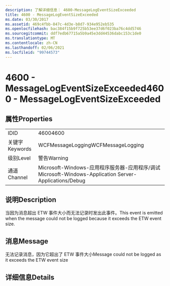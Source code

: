 ```yaml
---
description: 了解详细信息： 4600-MessageLogEventSizeExceeded
title: 4600 - MessageLogEventSizeExceeded
ms.date: 03/30/2017
ms.assetid: 469c4fbb-847c-4d3e-b8d7-934e952eb535
ms.openlocfilehash: bac384f15b9f725b53ee37d6f023ba76c4dd5746
ms.sourcegitcommit: ddf7edb67715a5b9a45e3dd44536dabc153c1de0
ms.translationtype: MT
ms.contentlocale: zh-CN
ms.lasthandoff: 02/06/2021
ms.locfileid: "99744573"
---
```

# <a name="4600---messagelogeventsizeexceeded"></a><span data-ttu-id="2a275-103">4600 - MessageLogEventSizeExceeded</span><span class="sxs-lookup"><span data-stu-id="2a275-103">4600 - MessageLogEventSizeExceeded</span></span>

## <a name="properties"></a><span data-ttu-id="2a275-104">属性</span><span class="sxs-lookup"><span data-stu-id="2a275-104">Properties</span></span>  
  
|||  
|-|-|  
|<span data-ttu-id="2a275-105">ID</span><span class="sxs-lookup"><span data-stu-id="2a275-105">ID</span></span>|<span data-ttu-id="2a275-106">4600</span><span class="sxs-lookup"><span data-stu-id="2a275-106">4600</span></span>|  
|<span data-ttu-id="2a275-107">关键字</span><span class="sxs-lookup"><span data-stu-id="2a275-107">Keywords</span></span>|<span data-ttu-id="2a275-108">WCFMessageLogging</span><span class="sxs-lookup"><span data-stu-id="2a275-108">WCFMessageLogging</span></span>|  
|<span data-ttu-id="2a275-109">级别</span><span class="sxs-lookup"><span data-stu-id="2a275-109">Level</span></span>|<span data-ttu-id="2a275-110">警告</span><span class="sxs-lookup"><span data-stu-id="2a275-110">Warning</span></span>|  
|<span data-ttu-id="2a275-111">通道</span><span class="sxs-lookup"><span data-stu-id="2a275-111">Channel</span></span>|<span data-ttu-id="2a275-112">Microsoft-Windows-应用程序服务器-应用程序/调试</span><span class="sxs-lookup"><span data-stu-id="2a275-112">Microsoft-Windows-Application Server-Applications/Debug</span></span>|  
  
## <a name="description"></a><span data-ttu-id="2a275-113">说明</span><span class="sxs-lookup"><span data-stu-id="2a275-113">Description</span></span>  

 <span data-ttu-id="2a275-114">当因为消息超出 ETW 事件大小而无法记录时发出此事件。</span><span class="sxs-lookup"><span data-stu-id="2a275-114">This event is emitted when the message could not be logged because it exceeds the ETW event size.</span></span>  
  
## <a name="message"></a><span data-ttu-id="2a275-115">消息</span><span class="sxs-lookup"><span data-stu-id="2a275-115">Message</span></span>  

 <span data-ttu-id="2a275-116">无法记录消息，因为它超出了 ETW 事件大小</span><span class="sxs-lookup"><span data-stu-id="2a275-116">Message could not be logged as it exceeds the ETW event size</span></span>  
  
## <a name="details"></a><span data-ttu-id="2a275-117">详细信息</span><span class="sxs-lookup"><span data-stu-id="2a275-117">Details</span></span>
